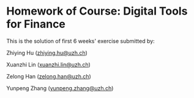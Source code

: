 # Homework of Course: Digital Tools for Finance 

This is the solution of first 6 weeks' exercise submitted by: 

Zhiying Hu (zhiying.hu@uzh.ch) 

Xuanzhi Lin (xuanzhi.lin@uzh.ch)

Zelong Han (zelong.han@uzh.ch)

Yunpeng Zhang (yunpeng.zhang@uzh.ch) 

